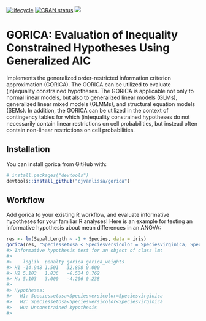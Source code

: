 
<!-- README.md is generated from README.Rmd. Please edit that file -->

[![lifecycle](https://img.shields.io/badge/lifecycle-maturing-blue.svg)](https://lifecycle.r-lib.org/articles/stages.html)
[![CRAN
status](https://www.r-pkg.org/badges/version/gorica)](https://cran.r-project.org/package=gorica)
[![](https://cranlogs.r-pkg.org/badges/gorica)](https://cran.r-project.org/package=gorica)

<!-- [![DOI](http://joss.theoj.org/papers/10.21105/joss.00978/status.svg)](10.1111/bmsp.12110)-->

# GORICA: Evaluation of Inequality Constrained Hypotheses Using Generalized AIC

Implements the generalized order-restricted information criterion
approximation (GORICA). The GORICA can be utilized to evaluate
(in)equality constrained hypotheses. The GORICA is applicable not only
to normal linear models, but also to generalized linear models (GLMs),
generalized linear mixed models (GLMMs), and structural equation models
(SEMs). In addition, the GORICA can be utilized in the context of
contingency tables for which (in)equality constrained hypotheses do not
necessarily contain linear restrictions on cell probabilities, but
instead often contain non-linear restrictions on cell probabilities.

## Installation

You can install gorica from GitHub with:

``` r
# install.packages("devtools")
devtools::install_github("cjvanlissa/gorica")
```

## Workflow

Add gorica to your existing R workflow, and evaluate informative
hypotheses for your familiar R analyses! Here is an example for testing
an informative hypothesis about mean differences in an ANOVA:

``` r
res <- lm(Sepal.Length ~ -1 + Species, data = iris)
gorica(res, "Speciessetosa < Speciesversicolor = Speciesvirginica; Speciessetosa < Speciesversicolor < Speciesvirginica")
#> Informative hypothesis test for an object of class lm:
#> 
#>    loglik  penalty gorica gorica_weights
#> H1 -14.948 1.501   32.898 0.000         
#> H2 5.103   1.836   -6.534 0.762         
#> Hu 5.103   3.000   -4.206 0.238         
#> 
#> Hypotheses:
#>   H1: Speciessetosa<Speciesversicolor=Speciesvirginica
#>   H2: Speciessetosa<Speciesversicolor<Speciesvirginica 
#>   Hu: Unconstrained hypothesis
#> 
```

